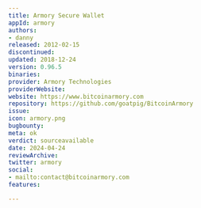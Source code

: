 ```yaml
---
title: Armory Secure Wallet
appId: armory
authors:
- danny
released: 2012-02-15
discontinued: 
updated: 2018-12-24
version: 0.96.5
binaries: 
provider: Armory Technologies
providerWebsite: 
website: https://www.bitcoinarmory.com
repository: https://github.com/goatpig/BitcoinArmory
issue: 
icon: armory.png
bugbounty: 
meta: ok
verdict: sourceavailable
date: 2024-04-24
reviewArchive: 
twitter: armory
social:
- mailto:contact@bitcoinarmory.com
features: 

---
```


